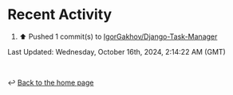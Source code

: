 # Recent Activity

<!--RECENT_ACTIVITY:start-->
1. ⬆️ Pushed 1 commit(s) to [IgorGakhov/Django-Task-Manager](https://github.com/IgorGakhov/Django-Task-Manager)<br>
<!--RECENT_ACTIVITY:end-->

<!--RECENT_ACTIVITY:last_update-->
Last Updated: Wednesday, October 16th, 2024, 2:14:22 AM (GMT)
<!--RECENT_ACTIVITY:last_update_end-->

<br>

↩️ [Back to the home page](/README.md)
